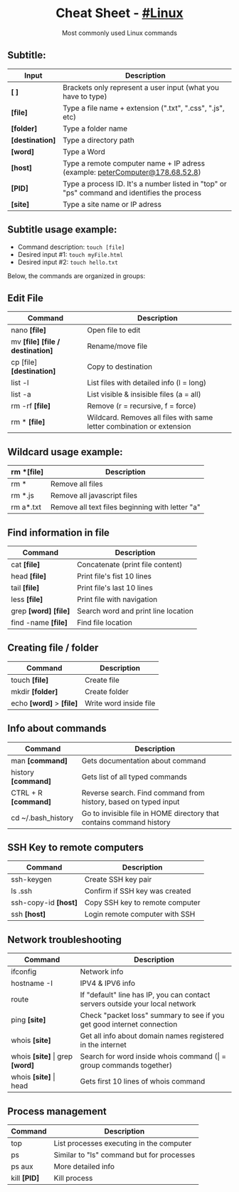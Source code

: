 <h1 align="center">
  Cheat Sheet - <a href="https://en.wikipedia.org/wiki/Linux" target="_blank"> #Linux </a>
</h1>
<p align="center">
  Most commonly used Linux commands
<p/>

## Subtitle: 

Input             | Description
------------------|------------
**[ ]**           | Brackets only represent a user input (what you have to type)
**[file]**        | Type a file name + extension (".txt", ".css", ".js", etc)
**[folder]**      | Type a folder name
**[destination]** | Type a directory path
**[word]**        | Type a Word
**[host]**        | Type a remote computer name + IP adress (example: peterComputer@178.68.52.8)
**[PID]**         | Type a process ID. It's a number listed in "top" or "ps" command and identifies the process
**[site]**        | Type a site name or IP adress


## Subtitle usage example: 

* Command description: ```touch [file]```
* Desired input #1: ```touch myFile.html```
* Desired input #2: ```touch hello.txt```

Below, the commands are organized in groups:

## Edit File 

Command                                 | Description 
----------------------------------------| -------------
nano **[file]**                         | Open file to edit
mv **[file]** **[file / destination]**  | Rename/move file
cp [file] **[destination]**             | Copy to destination
list -l                                 | List files with detailed info (l = long)
list -a                                 | List visible & insisible files (a = all)
rm -rf **[file]**                       | Remove (r = recursive, f = force)
rm * **[file]**                         | Wildcard. Removes all files with same letter combination or extension 

## Wildcard usage example:

rm *[file]  | Description
------------|-------------
rm *        | Remove all files
rm *.js     | Remove all javascript files
rm a*.txt   | Remove all text files beginning with letter "a"


## Find information in file 


Command                                 | Description 
----------------------------------------| -------------
cat **[file]**                          | Concatenate (print file content)
head **[file]**                         | Print file's fist 10 lines 
tail **[file]**                         | Print file's last 10 lines
less **[file]**                         | Print file with navigation
grep **[word]** **[file]**              | Search word and print line location
find -name **[file]**                   | Find file location

## Creating file / folder

Command                                 | Description 
----------------------------------------| -------------
touch **[file]**                        | Create file
mkdir **[folder]**                      | Create folder
echo **[word]** > **[file]**            | Write word inside file

## Info about commands

Command                                 | Description 
----------------------------------------| -------------
man **[command]**                       | Gets documentation about command
history **[command]**                   | Gets list of all typed commands
CTRL + R **[command]**                  | Reverse search. Find command from history, based on typed input
cd ~/.bash_history                      | Go to invisible file in HOME directory that contains command history

## SSH Key to remote computers 

Command                                 | Description 
----------------------------------------| -------------
ssh-keygen                              | Create SSH key pair
ls .ssh                                 | Confirm if SSH key was created
ssh-copy-id **[host]**                  | Copy SSH key to remote computer
ssh **[host]**                          | Login remote computer with SSH

## Network troubleshooting

Command                                 | Description 
----------------------------------------| -------------
ifconfig                                | Network info
hostname -I                             | IPV4 & IPV6 info
route                                   | If "default" line has IP, you can contact servers outside your local network
ping **[site]**                         | Check "packet loss" summary to see if you get good internet connection
whois **[site]**                        | Get all info about domain names registered in the internet
whois **[site]** \| grep **[word]**     | Search for word inside whois command (\| = group commands together)
whois **[site]** \| head                | Gets first 10 lines of whois command

## Process management 

Command                                 | Description 
----------------------------------------| -------------
top                                     | List processes executing in the computer
ps                                      | Similar to "ls" command but for processes
ps aux                                  | More detailed info
kill **[PID]**                          | Kill process
